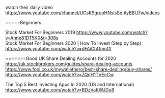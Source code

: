 


watch their daily video 
https://www.youtube.com/channel/UCsK9grupHNsIsSqIAyBBU7w/videos





=====Beginners    

Stock Market For Beginners 2019    https://www.youtube.com/watch?v=Anne81DT5K0&t=308s    
Stock Market For Beginners 2020 | How To Invest (Step by Step)   https://www.youtube.com/watch?v=dFAiChOmoGI   



=======Good UK Share Dealing Accounts for 2020       
https://uk.stockbrokers.com/guides/share-dealing-accounts     
https://www.fool.co.uk/mywallethero/best-share-dealing/buy-shares/      
https://www.youtube.com/watch?v=ZQnH1TVEeCw       



The Top 5 Best Investing Apps In 2020 (US and International) https://www.youtube.com/watch?v=BDzVaKWJDo8







